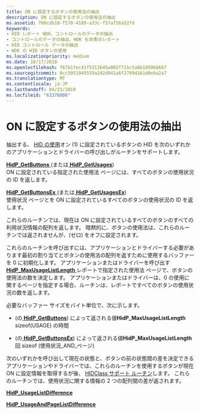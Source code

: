```yaml
---
title: ON に設定するボタンの使用法の抽出
description: ON に設定するボタンの使用法の抽出
ms.assetid: 700cdb18-f570-4189-a33c-f57af56a52fd
keywords:
- HID レポート WDK、コントロールのデータの抽出
- コントロールのデータの抽出、WDK を非表示レポート
- HID コントロール データの抽出
- WDK の HID ボタンの使用
ms.localizationpriority: medium
ms.date: 10/17/2018
ms.openlocfilehash: f67b1fec41f5311b45a065f715c5a8b18996b687
ms.sourcegitcommit: 0cc5051945559a242d941a6f2799d161d8eba2a7
ms.translationtype: MT
ms.contentlocale: ja-JP
ms.lasthandoff: 04/23/2019
ms.locfileid: "63378806"
---
```

# <a name="extracting-button-usages-that-are-set-to-on"></a>ON に設定するボタンの使用法の抽出





抽出する、 [HID の使用](hid-usages.md)オン (1) に設定されているボタンの HID を次のいずれかのアプリケーションとドライバーの呼び出しがルーチンをサポートします。

<a href="" id="hidp-getbuttons--or-hidp-getusages-"></a>[**HidP\_GetButtons** ](https://msdn.microsoft.com/library/windows/hardware/ff539708) (または[ **HidP\_GetUsages**](https://msdn.microsoft.com/library/windows/hardware/ff539742))  
ON に設定されている指定された使用法 ページには、すべてのボタンの使用状況の ID を返します。

<a href="" id="hidp-getbuttonsex--or-hidp-getusagesex-"></a>[**HidP\_GetButtonsEx** ](https://msdn.microsoft.com/library/windows/hardware/ff539712) (または[ **HidP\_GetUsagesEx**](https://msdn.microsoft.com/library/windows/hardware/ff539745))  
使用状況 ページとを ON に設定されているすべてのボタンの使用状況の ID を返します。

これらのルーチンでは、現在は ON に設定されているすべてのボタンのすべての利用状況情報の配列を返します。 暗黙的に、ボタンの使用法は、これらのルーチンでは返されませんが、(ゼロ) をオフに設定されます。

これらのルーチンを呼び出すには、アプリケーションとドライバーする必要があります最初の割り当てとボタンの使用法の配列を返すために使用するバッファーを 0 に初期化します。 アプリケーションまたはドライバーを呼び出す[ **HidP\_MaxUsageListLength** ](https://msdn.microsoft.com/library/windows/hardware/ff539770)レポートで指定された使用法 ページで、ボタンの使用法の数を決定します。 アプリケーションまたはドライバーは、0 の使用に関するページを指定する場合、ルーチンは、レポートですべてのボタンの使用状況の数を返します。

必要なバッファー サイズをバイト単位で、次に示します。

-   (の[ **HidP\_GetButtons**](https://msdn.microsoft.com/library/windows/hardware/ff539708)) によって返される値**HidP\_MaxUsageListLength** sizeof(USAGE) の時間

-   (の[ **HidP\_GetButtonsEx**](https://msdn.microsoft.com/library/windows/hardware/ff539712)) によって返される値**HidP\_MaxUsageListLength**回 sizeof (使用状況\_AND\_ページ)

次のいずれかを呼び出して現在の状態と、ボタンの前の状態間の差を決定できるアプリケーションやドライバーでは、これらのルーチンを使用するボタンが現在 ON に設定情報を取得するが後、 [HIDClass サポート ルーチン](https://msdn.microsoft.com/library/windows/hardware/ff538865)します。 これらのルーチンでは、使用状況に関する情報の 2 つの配列間の差が返されます。

[**HidP\_UsageListDifference**](https://msdn.microsoft.com/library/windows/hardware/ff539826)

[**HidP\_UsageAndPageListDifference**](https://msdn.microsoft.com/library/windows/hardware/ff539824)

 

 




